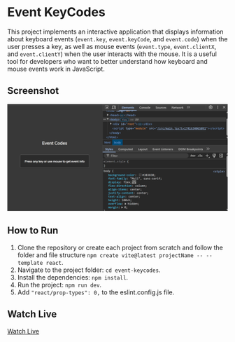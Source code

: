 # Event KeyCodes

This project implements an interactive application that displays information about keyboard events (`event.key`, `event.keyCode`, and `event.code`) when the user presses a key, as well as mouse events (`event.type`, `event.clientX`, and `event.clientY`) when the user interacts with the mouse. It is a useful tool for developers who want to better understand how keyboard and mouse events work in JavaScript.

## Screenshot

![event-keycodes-demo](./event-keycodes-demo.gif)

## How to Run

1. Clone the repository or create each project from scratch and follow the folder and file structure `npm create vite@latest projectName -- --template react`.
2. Navigate to the project folder: `cd event-keycodes`.
3. Install the dependencies: `npm install`.
4. Run the project: `npm run dev`.
5. Add `"react/prop-types": 0,` to the eslint.config.js file.

## Watch Live

[Watch Live](https://event-keycodes-brown.vercel.app/)
